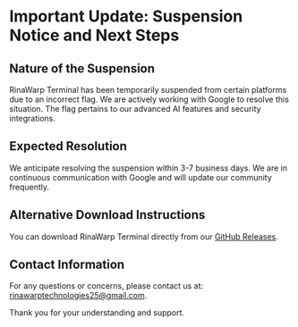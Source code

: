 # Important Update: Suspension Notice and Next Steps

## Nature of the Suspension
RinaWarp Terminal has been temporarily suspended from certain platforms due to an incorrect flag. We are actively working with Google to resolve this situation. The flag pertains to our advanced AI features and security integrations.

## Expected Resolution
We anticipate resolving the suspension within 3-7 business days. We are in continuous communication with Google and will update our community frequently.

## Alternative Download Instructions
You can download RinaWarp Terminal directly from our [GitHub Releases](https://github.com/Bigsgotchu/rinawarp-terminal/releases).

## Contact Information
For any questions or concerns, please contact us at: [rinawarptechnologies25@gmail.com](mailto:rinawarptechnologies25@gmail.com).

Thank you for your understanding and support.

